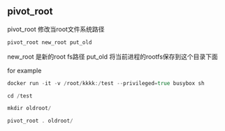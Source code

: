 ## pivot_root

pivot_root 修改当root文件系统路径

```go
pivot_root new_root put_old  
```
new_root 是新的root fs路径
put_old  将当前进程的rootfs保存到这个目录下面

for example

```go
docker run -it -v /root/kkkk:/test --privileged=true busybox sh

cd /test

mkdir oldroot/

pivot_root . oldroot/

```

